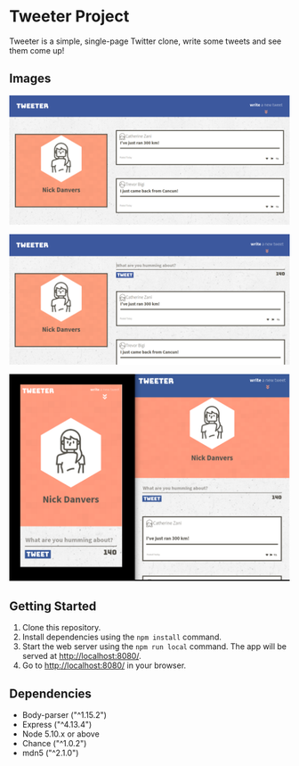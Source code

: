 # Tweeter Project

Tweeter is a simple, single-page Twitter clone, write some tweets and see them come up!

## Images

!["Homepage"](https://github.com/Ravenor222/tweeter/blob/master/public/images/homepage.png?raw=true)
<!---->
!["new tweet box"](https://github.com/Ravenor222/tweeter/blob/master/public/images/new-tweet.png?raw=true)
<!---->
!["mobile and ipad view"](https://github.com/Ravenor222/tweeter/blob/master/public/images/mobile&ipad.png?raw=true)

## Getting Started

1. Clone this repository.
2. Install dependencies using the `npm install` command.
3. Start the web server using the `npm run local` command. The app will be served at <http://localhost:8080/>.
4. Go to <http://localhost:8080/> in your browser.

## Dependencies

- Body-parser ("^1.15.2")
- Express ("^4.13.4")
- Node 5.10.x or above
- Chance ("^1.0.2")
- mdn5 ("^2.1.0")
